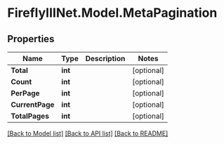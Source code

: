 # FireflyIIINet.Model.MetaPagination

## Properties

Name | Type | Description | Notes
------------ | ------------- | ------------- | -------------
**Total** | **int** |  | [optional] 
**Count** | **int** |  | [optional] 
**PerPage** | **int** |  | [optional] 
**CurrentPage** | **int** |  | [optional] 
**TotalPages** | **int** |  | [optional] 

[[Back to Model list]](../README.md#documentation-for-models) [[Back to API list]](../README.md#documentation-for-api-endpoints) [[Back to README]](../README.md)

